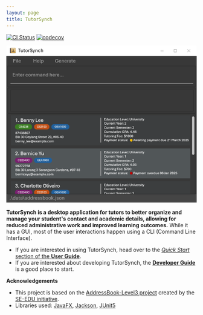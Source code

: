 ```yaml
---
layout: page
title: TutorSynch
---
```


[![CI Status](https://github.com/AY2425S2-CS2103-F15-2/tp/actions/workflows/gradle.yml/badge.svg)](https://github.com/AY2425S2-CS2103-F15-2/tp/actions)
[![codecov](https://codecov.io/gh/AY2425S2-CS2103-F15-2/tp/graph/badge.svg?token=9V3M4D9CQJ)](https://codecov.io/gh/AY2425S2-CS2103-F15-2/tp)

![Ui](images/Ui.png)

**TutorSynch is a desktop application for tutors to better organize and manage your student's contact and academic details, allowing for reduced administrative work and improved learning outcomes.** While it has a GUI, most of the user interactions happen using a CLI (Command Line Interface).

* If you are interested in using TutorSynch, head over to the [_Quick Start_ section of the **User Guide**](UserGuide.html#quick-start).
* If you are interested about developing TutorSynch, the [**Developer Guide**](DeveloperGuide.html) is a good place to start.


**Acknowledgements**
* This project is based on the [AddressBook-Level3 project](https://github.com/se-edu/addressbook-level3) created by the [SE-EDU initiative](https://se-education.org).
* Libraries used: [JavaFX](https://openjfx.io/), [Jackson](https://github.com/FasterXML/jackson), [JUnit5](https://github.com/junit-team/junit5)
